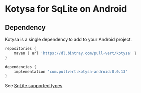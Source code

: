 # Kotysa for SqLite on Android

## Dependency

Kotysa is a single dependency to add to your Android project.

```groovy
repositories {
    maven { url 'https://dl.bintray.com/pull-vert/kotysa' }
}

dependencies {
    implementation 'com.pullvert:kotysa-android:0.0.13'
}
```

See [SqLite supported types](../docs/table-modelling.md#SqLite)
